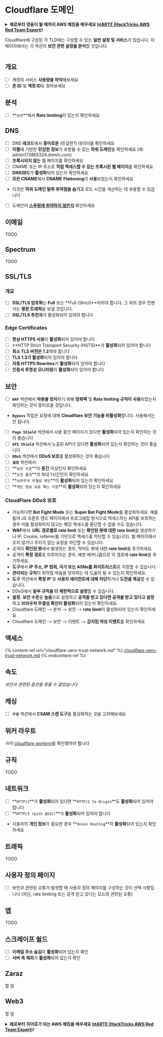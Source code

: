 # Cloudflare 도메인

<details>

<summary><strong>제로부터 영웅이 될 때까지 AWS 해킹을 배우세요</strong> <a href="https://training.hacktricks.xyz/courses/arte"><strong>htARTE (HackTricks AWS Red Team Expert)</strong></a><strong>!</strong></summary>

HackTricks를 지원하는 다른 방법:

* **회사가 HackTricks에 광고되길 원하거나 PDF로 HackTricks를 다운로드하고 싶다면** [**구독 요금제**](https://github.com/sponsors/carlospolop)를 확인하세요!
* [**공식 PEASS & HackTricks 굿즈**](https://peass.creator-spring.com)를 구매하세요
* [**The PEASS Family**](https://opensea.io/collection/the-peass-family)를 발견하세요, 당사의 독점 [**NFTs**](https://opensea.io/collection/the-peass-family) 컬렉션
* **💬 [디스코드 그룹](https://discord.gg/hRep4RUj7f)** 또는 [텔레그램 그룹](https://t.me/peass)에 **가입**하거나 **트위터** 🐦 [**@hacktricks\_live**](https://twitter.com/hacktricks\_live)**를 팔로우**하세요.
* **해킹 트릭을 공유하려면** [**HackTricks**](https://github.com/carlospolop/hacktricks) 및 [**HackTricks Cloud**](https://github.com/carlospolop/hacktricks-cloud) github 저장소로 PR을 제출하세요.

</details>

Cloudflare에 구성된 각 TLD에는 구성할 수 있는 **일반 설정 및 서비스**가 있습니다. 이 페이지에서는 각 섹션의 **보안 관련 설정을 분석**할 것입니다.

<figure><img src="../../.gitbook/assets/image (101).png" alt=""><figcaption></figcaption></figure>

## 개요

* [ ] 계정의 서비스 **사용량을 파악**해보세요
* [ ] **존 ID** 및 **계정 ID**도 찾아보세요

## 분석

* [ ] **`보안`**에서 **Rate limiting**이 있는지 확인하세요

## DNS

* [ ] DNS **레코드**에서 **흥미로운** (민감한?) 데이터를 확인하세요
* [ ] **이름**에 기반한 **민감한 정보**가 포함될 수 있는 **하위 도메인**을 확인하세요 (예: admin173865324.domin.com)
* [ ] **프록시되지 않는** 웹 페이지를 확인하세요
* [ ] CNAME 또는 IP 주소로 **직접 액세스할 수 있는 프록시된 웹 페이지**를 확인하세요
* [ ] **DNSSEC**가 **활성화**되어 있는지 확인하세요
* [ ] **모든 CNAME**에서 **CNAME Flattening**이 **사용**되었는지 확인하세요
* 이것은 **하위 도메인 탈취 취약점을 숨기고** 로드 시간을 개선하는 데 유용할 수 있습니다
* [ ] 도메인이 [**스푸핑에 취약하지 않은지**](https://book.hacktricks.xyz/network-services-pentesting/pentesting-smtp#mail-spoofing) 확인하세요

## **이메일**

TODO

## Spectrum

TODO

## SSL/TLS

### **개요**

* [ ] **SSL/TLS 암호화**는 **Full** 또는 **Full (Strict)**이어야 합니다. 그 외의 경우 언젠가는 **평문 트래픽**을 보낼 것입니다.
* [ ] **SSL/TLS 추천자**가 활성화되어 있어야 합니다

### Edge Certificates

* [ ] **항상 HTTPS 사용**이 **활성화**되어 있어야 합니다
* [ ] **HTTP Strict Transport Security (HSTS)**가 **활성화**되어 있어야 합니다
* [ ] **최소 TLS 버전은 1.2**여야 합니다
* [ ] **TLS 1.3가 활성화**되어 있어야 합니다
* [ ] **자동 HTTPS Rewrites**가 **활성화**되어 있어야 합니다
* [ ] **인증서 투명성 모니터링**이 **활성화**되어 있어야 합니다

## **보안**

* [ ] **`WAF`** 섹션에서 **악용을 방지**하기 위해 **방화벽** 및 **Rate limiting 규칙이 사용**되었는지 확인하는 것이 흥미로울 것입니다.
* **`Bypass`** 작업은 요청에 대해 **Cloudflare 보안 기능을 비활성화**합니다. 사용해서는 안 됩니다.
* [ ] **`Page Shield`** 섹션에서 사용 중인 페이지가 있다면 **활성화**되어 있는지 확인하는 것이 좋습니다
* [ ] **`API Shield`** 섹션에서 노출된 API가 있다면 **활성화**되어 있는지 확인하는 것이 좋습니다
* [ ] **`DDoS`** 섹션에서 **DDoS 보호**를 활성화하는 것이 좋습니다
* [ ] **`설정`** 섹션에서:
* [ ] **`보안 수준`**이 **중간** 이상인지 확인하세요
* [ ] **`도전 통과`**가 최대 1시간인지 확인하세요
* [ ] **`브라우저 무결성 확인`**이 **활성화**되어 있는지 확인하세요
* [ ] **`개인 정보 보호 패스 지원`**이 **활성화**되어 있는지 확인하세요

### **CloudFlare DDoS 보호**

* 가능하다면 **Bot Fight Mode** 또는 **Super Bot Fight Mode**를 활성화하세요. 예를 들어 JS 프론트 엔드 페이지에서 프로그래밍 방식으로 액세스하는 API를 보호하는 경우 이를 활성화하지 않고는 해당 액세스를 중단할 수 없을 수도 있습니다.
* **WAF**에서: **URL 경로별로 rate limit** 또는 **확인된 봇에 대한 rate limit**을 생성하거나 IP, Cookie, referrer를 기반으로 액세스를 차단할 수 있습니다). 웹 페이지에서 오지 않거나 쿠키가 없는 요청을 차단할 수 있습니다.
* 공격이 **확인된 봇**에서 발생하는 경우, 적어도 봇에 대한 **rate limit**을 추가하세요.
* 공격이 **특정 경로**로 이루어지는 경우, 예방 메커니즘으로 이 경로에 **rate limit**을 추가하세요.
* **도구**에서 **IP 주소, IP 범위, 국가 또는 ASNs를 화이트리스트**로 지정할 수 있습니다.
* **관리되는 규칙**이 취약점 악용을 방지하는 데 도움이 될 수 있는지 확인하세요.
* **도구** 섹션에서 **특정 IP** 및 **사용자 에이전트에 대해 차단**하거나 **도전을 제공**할 수 있습니다.
* DDoS에서 **일부 규칙을 더 제한적으로 설정**할 수 있습니다.
* **설정**: **보안 수준**을 **높음**으로 설정하고 **공격을 받고 있다면 공격을 받고 있다고 설정**하고 **브라우저 무결성 확인이 활성화**되어 있는지 확인하세요.
* Cloudflare 도메인 -> 분석 -> 보안 -> **rate limit**이 활성화되어 있는지 확인하세요
* Cloudflare 도메인 -> 보안 -> 이벤트 -> **감지된 악성 이벤트**를 확인하세요

## 액세스

{% content-ref url="cloudflare-zero-trust-network.md" %}
[cloudflare-zero-trust-network.md](cloudflare-zero-trust-network.md)
{% endcontent-ref %}

## 속도

_보안과 관련된 옵션을 찾을 수 없었습니다_

## 캐싱

* [ ] **`구성`** 섹션에서 **CSAM 스캔 도구**를 활성화하는 것을 고려해보세요

## **워커 라우트**

_이미_ [_cloudflare workers_](./#workers)를 확인했어야 합니다

## 규칙

TODO

## 네트워크

* [ ] **`HTTP/2`**가 **활성화**되어 있다면 **`HTTP/2 to Origin`**도 **활성화**되어 있어야 합니다
* [ ] **`HTTP/3 (with QUIC)`**가 **활성화**되어 있어야 합니다
* 사용자의 **개인 정보**가 중요한 경우 **`Onion Routing`**이 **활성화**되어 있는지 확인하세요

## **트래픽**

TODO

## 사용자 정의 페이지

* [ ] 보안과 관련된 오류가 발생할 때 사용자 정의 페이지를 구성하는 것이 선택 사항입니다 (차단, rate limiting 또는 공격 받고 있다는 모드와 관련된 오류) 

## 앱

TODO
## 스크레이프 쉴드

* [ ] **이메일 주소 숨김**이 **활성화**되어 있는지 확인
* [ ] **서버 측 제외**가 **활성화**되어 있는지 확인

## **Zaraz**

할 일

## **Web3**

할 일

<details>

<summary><strong>제로부터 히어로가 되는 AWS 해킹을 배우세요</strong> <a href="https://training.hacktricks.xyz/courses/arte"><strong>htARTE (HackTricks AWS Red Team Expert)</strong></a><strong>!</strong></summary>

HackTricks를 지원하는 다른 방법:

* **회사가 HackTricks에 광고되길 원하거나** **PDF 형식의 HackTricks를 다운로드**하려면 [**구독 요금제**](https://github.com/sponsors/carlospolop)를 확인하세요!
* [**공식 PEASS & HackTricks 스왜그**](https://peass.creator-spring.com)를 구매하세요
* [**The PEASS Family**](https://opensea.io/collection/the-peass-family)를 발견하세요, 당사의 독점 [**NFTs**](https://opensea.io/collection/the-peass-family) 컬렉션
* **💬 [**디스코드 그룹**](https://discord.gg/hRep4RUj7f)에 가입하거나 [**텔레그램 그룹**](https://t.me/peass)에 가입하거나** 트위터** 🐦 [**@hacktricks\_live**](https://twitter.com/hacktricks\_live)**를 팔로우하세요.**
* **해킹 트릭을 공유하려면 PR을 제출하여** [**HackTricks**](https://github.com/carlospolop/hacktricks) 및 [**HackTricks Cloud**](https://github.com/carlospolop/hacktricks-cloud) github 저장소에 기여하세요.

</details>
